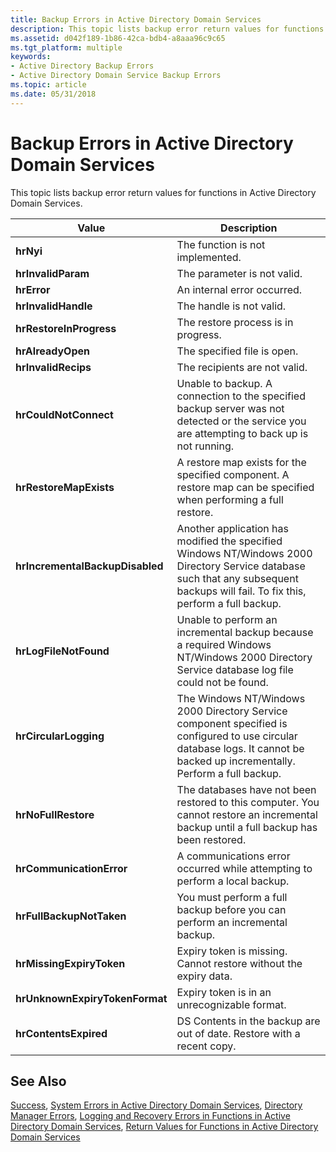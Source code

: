 ```yaml
---
title: Backup Errors in Active Directory Domain Services
description: This topic lists backup error return values for functions in Active Directory Domain Services.
ms.assetid: d042f189-1b86-42ca-bdb4-a8aaa96c9c65
ms.tgt_platform: multiple
keywords:
- Active Directory Backup Errors
- Active Directory Domain Service Backup Errors
ms.topic: article
ms.date: 05/31/2018
---
```


# Backup Errors in Active Directory Domain Services

This topic lists backup error return values for functions in Active Directory Domain Services.



| Value                                      | Description                                                                                                                                                                                  |
|--------------------------------------------|----------------------------------------------------------------------------------------------------------------------------------------------------------------------------------------------|
| **hrNyi**<br/>                       | The function is not implemented.<br/>                                                                                                                                                  |
| **hrInvalidParam**<br/>              | The parameter is not valid.<br/>                                                                                                                                                       |
| **hrError**<br/>                     | An internal error occurred.<br/>                                                                                                                                                       |
| **hrInvalidHandle**<br/>             | The handle is not valid.<br/>                                                                                                                                                          |
| **hrRestoreInProgress**<br/>         | The restore process is in progress.<br/>                                                                                                                                               |
| **hrAlreadyOpen**<br/>               | The specified file is open.<br/>                                                                                                                                                       |
| **hrInvalidRecips**<br/>             | The recipients are not valid. <br/>                                                                                                                                                    |
| **hrCouldNotConnect**<br/>           | Unable to backup. A connection to the specified backup server was not detected or the service you are attempting to back up is not running.<br/>                                       |
| **hrRestoreMapExists**<br/>          | A restore map exists for the specified component. A restore map can be specified when performing a full restore.<br/>                                                                  |
| **hrIncrementalBackupDisabled**<br/> | Another application has modified the specified Windows NT/Windows 2000 Directory Service database such that any subsequent backups will fail. To fix this, perform a full backup.<br/> |
| **hrLogFileNotFound**<br/>           | Unable to perform an incremental backup because a required Windows NT/Windows 2000 Directory Service database log file could not be found.<br/>                                        |
| **hrCircularLogging**<br/>           | The Windows NT/Windows 2000 Directory Service component specified is configured to use circular database logs. It cannot be backed up incrementally. Perform a full backup.<br/>       |
| **hrNoFullRestore**<br/>             | The databases have not been restored to this computer. You cannot restore an incremental backup until a full backup has been restored.<br/>                                            |
| **hrCommunicationError**<br/>        | A communications error occurred while attempting to perform a local backup.<br/>                                                                                                       |
| **hrFullBackupNotTaken**<br/>        | You must perform a full backup before you can perform an incremental backup.<br/>                                                                                                      |
| **hrMissingExpiryToken**<br/>        | Expiry token is missing. Cannot restore without the expiry data.<br/>                                                                                                                  |
| **hrUnknownExpiryTokenFormat**<br/>  | Expiry token is in an unrecognizable format.<br/>                                                                                                                                      |
| **hrContentsExpired**<br/>           | DS Contents in the backup are out of date. Restore with a recent copy.<br/>                                                                                                            |



 

## See Also

[Success](success.md), [System Errors in Active Directory Domain Services](system-errors-in-active-directory-domain-services.md), [Directory Manager Errors](directory-manager-errors.md), [Logging and Recovery Errors in Functions in Active Directory Domain Services](logging-and-recovery-errors-in-functions-in-active-directory-domain-services.md), [Return Values for Functions in Active Directory Domain Services](return-values-for-functions-in-active-directory-domain-services.md)


 

 





